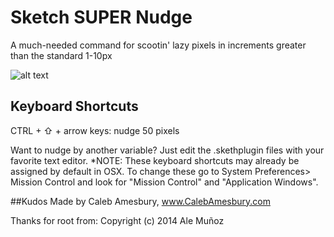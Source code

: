 Sketch SUPER Nudge
==================

A much-needed command for scootin' lazy pixels in increments greater than the standard 1-10px

![alt text](http://calebamesbury.com/dribbble/SUPER-Nudge.gif)

## Keyboard Shortcuts

CTRL + ⇧ + arrow keys: nudge 50 pixels

Want to nudge by another variable? Just edit the .skethplugin files with your favorite text editor.
*NOTE: These keyboard shortcuts may already be assigned by default in OSX.  To change these go to System Preferences> Mission Control and look for "Mission Control" and "Application Windows".


##Kudos
Made by Caleb Amesbury, www.CalebAmesbury.com

Thanks for root from: Copyright (c) 2014 Ale Muñoz
